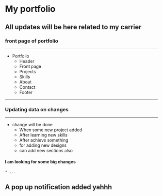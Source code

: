 # My portfolio
## All updates will be here related to my carrier

### front page of portfolio
-----
* Portfolio
    * Header
    * Front page
    * Projects
    * Skills
    * About
    * Contact
    * Footer

-----
### Updating data on changes
-----
* change will be done
    * When some new project added
    * After learning new skills
    * After achieve something
    * for adding new designs
    * can add new sections also

#### I am looking for some big changes
    * ...

## A pop up notification added yahhh
